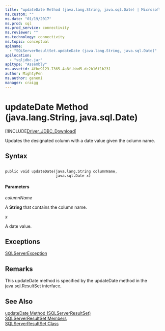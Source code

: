 ```yaml
---
title: "updateDate Method (java.lang.String, java.sql.Date) | Microsoft Docs"
ms.custom: ""
ms.date: "01/19/2017"
ms.prod: sql
ms.prod_service: connectivity
ms.reviewer: ""
ms.technology: connectivity
ms.topic: conceptual
apiname: 
  - "SQLServerResultSet.updateDate (java.lang.String, java.sql.Date)"
apilocation: 
  - "sqljdbc.jar"
apitype: "Assembly"
ms.assetid: 4fbe9123-7365-4a8f-bbd5-dc2b16f1b231
author: MightyPen
ms.author: genemi
manager: craigg
---
```

# updateDate Method (java.lang.String, java.sql.Date)
[!INCLUDE[Driver_JDBC_Download](../../../includes/driver_jdbc_download.md)]

  Updates the designated column with a date value given the column name.  
  
## Syntax  
  
```  
  
public void updateDate(java.lang.String columnName,  
                       java.sql.Date x)  
```  
  
#### Parameters  
 *columnName*  
  
 A **String** that contains the column name.  
  
 *x*  
  
 A date value.  
  
## Exceptions  
 [SQLServerException](../../../connect/jdbc/reference/sqlserverexception-class.md)  
  
## Remarks  
 This updateDate method is specified by the updateDate method in the java.sql.ResultSet interface.  
  
## See Also  
 [updateDate Method &#40;SQLServerResultSet&#41;](../../../connect/jdbc/reference/updatedate-method-sqlserverresultset.md)   
 [SQLServerResultSet Members](../../../connect/jdbc/reference/sqlserverresultset-members.md)   
 [SQLServerResultSet Class](../../../connect/jdbc/reference/sqlserverresultset-class.md)  
  
  
